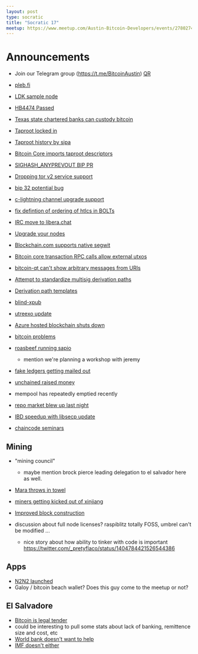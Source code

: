 ```yaml
---
layout: post
type: socratic
title: "Socratic 17"
meetup: https://www.meetup.com/Austin-Bitcoin-Developers/events/278027499/
---
```


# Announcements

- Join our Telegram group (https://t.me/BitcoinAustin) [QR](../assets/imgs/telegram-group.svg)

- [pleb.fi](https://pleb.fi/austin/)

- [LDK sample node](https://github.com/lightningdevkit/ldk-sample)

- [HB4474 Passed](https://twitter.com/mecee/status/1404068513799622660?s=20)

- [Texas state chartered banks can custody bitcoin](https://bitcoinmagazine.com/business/texas-state-chartered-banks-can-custody-bitcoin)

- [Taproot locked in](https://twitter.com/achow101/status/1404168731673219072)

- [Taproot history by sipa](https://twitter.com/pwuille/status/1403725170993336322?s=20)

- [Bitcoin Core imports taproot descriptors](https://github.com/bitcoin/bitcoin/issues/22051)

- [SIGHASH_ANYPREVOUT BIP PR](https://github.com/bitcoin/bips/pull/943)

- [Dropping tor v2 service support](https://github.com/bitcoin/bitcoin/pull/22050)

- [bip 32 potential bug](https://blog.polychainlabs.com/bitcoin,/bip32,/bip39,/kdf/2021/05/17/inconsistent-bip32-derivations.html)

- [c-lightning channel upgrade support](https://github.com/ElementsProject/lightning/pull/4532)

- [fix defintion of ordering of htlcs in BOLTs](https://github.com/lightningnetwork/lightning-rfc/pull/872)

- [IRC move to libera.chat](https://twitter.com/achow101/status/1397408341404626944?s=20)

- [Upgrade your nodes](https://twitter.com/LukeDashjr/status/1403775583037820928)

- [Blockchain.com supports native segwit](https://github.com/blockchain/blockchain-wallet-v4-frontend/releases/tag/v4.49.1)

- [Bitcoin core transaction RPC calls allow external utxos](https://github.com/bitcoin/bitcoin/pull/21359)

- [bitcoin-qt can't show arbitrary messages from URIs](https://github.com/bitcoin-core/gui/pull/280)

- [Attempt to standardize multisig derivation paths](https://github.com/bitcoin/bips/blob/master/bip-0087.mediawiki)

- [Derivation path templates](https://github.com/bitcoin/bips/blob/master/bip-0088.mediawiki)

- [blind-xpub](https://github.com/mflaxman/blind-xpub)

- [utreexo update](https://blog.bitmex.com/faster-blockchain-validation-with-utreexo-accumulators/)
 
- [Azure hosted blockchain shuts down](https://docs.microsoft.com/en-us/azure/blockchain/service/migration-guide)

- [bitcoin problems](https://bitcoin-problems.github.io)

- [roasbeef running sapio](https://twitter.com/roasbeef/status/1404830138953388043?s=20)
    - mention we're planning a workshop with jeremy

- [fake ledgers getting mailed out](https://www.bleepingcomputer.com/news/cryptocurrency/criminals-are-mailing-altered-ledger-devices-to-steal-cryptocurrency/)

- [unchained raised money](https://twitter.com/josephkelly/status/1400797904835653635)

- mempool has repeatedly emptied recently

- [repo market blew up last night](https://twitter.com/zerohedge/status/1405575475041386514)

- [IBD speedup with libsecp update](https://github.com/bitcoin/bitcoin/pull/21573#issuecomment-844294096)

- [chaincode seminars](https://twitter.com/ChaincodeLabs/status/1397977778574839808?s=20)

## Mining

- "mining council"
    - maybe mention brock pierce leading delegation to el salvador here as well. 

- [Mara throws in towel](https://twitter.com/HedgeyeREITs/status/1399400186502340610)

- [miners getting kicked out of xinjiang](https://www.theblockcrypto.com/post/107707/xinjiang-bitcoin-miner-shut-crackdown-china)

- [Improved block construction](https://gist.github.com/Xekyo/5cb413fe9f26dbce57abfd344ebbfaf2#file-candidate-set-based-block-building-md)


- discussion about full node licenses? raspiblitz totally FOSS, umbrel can't be modified ...
    - nice story about how ability to tinker with code is important https://twitter.com/_pretyflaco/status/1404784421526544386

## Apps

- [N2N2 launched](https://n2n2.co/)
- Galoy / bitcoin beach wallet? Does this guy come to the meetup or not?

## El Salvadore

- [Bitcoin is legal tender](https://bitcoinmagazine.com/business/el-salvador-to-declare-bitcoin-as-legal-tender)
- could be interesting to pull some stats about lack of banking, remittence size and cost, etc
- [World bank doesn't want to help](https://bitcoinmagazine.com/business/world-bank-nixes-el-salvador-bitcoin-help)
- [IMF doesn't either](https://www.fastcompany.com/90645975/international-monetary-fund-warns-of-risks-after-el-salvador-adopts-bitcoin-as-legal-tender)
